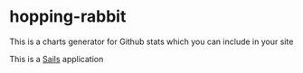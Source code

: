 # hopping-rabbit

This is a charts generator for Github stats which you can include in your site

This is a [Sails](http://sailsjs.org) application
